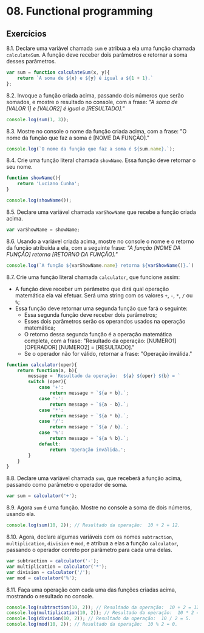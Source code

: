 # 08. Functional programming

## Exercícios

8.1. Declare uma variável chamada `sum` e atribua a ela uma função chamada
`calculateSum`. A função deve receber dois parâmetros e retornar a soma
desses parâmetros.

```js
var sum = function calculateSum(x, y){
	return `A soma de ${x} e ${y} é igual a ${1 + 1}.`
};
```

8.2. Invoque a função criada acima, passando dois números que serão somados, e mostre o resultado no console, com a frase:
_"A soma de [VALOR 1] e [VALOR2] é igual a [RESULTADO]."_

```js
console.log(sum(1, 3));
```

8.3. Mostre no console o nome da função criada acima, com a frase:
"O nome da função que faz a soma é [NOME DA FUNÇÃO]."

```js
console.log(`O nome da função que faz a soma é ${sum.name}.`);
```

8.4. Crie uma função literal chamada `showName`. Essa função deve retornar o
seu nome.

```js
function showName(){
	return 'Luciano Cunha';
}

console.log(showName());
```

8.5. Declare uma variável chamada `varShowName` que recebe a função criada acima.

```js
var varShowName = showName;
```

8.6. Usando a variável criada acima, mostre no console o nome e o retorno da função atribuída a ela, com a seguinte frase:
_"A função [NOME DA FUNÇÃO] retorna [RETORNO DA FUNÇÃO]."_

```js
console.log(`A função ${varShowName.name} retorna ${varShowName()}.`)
```

8.7. Crie uma função literal chamada `calculator`, que funcione assim:
- A função deve receber um parâmetro que dirá qual operação matemática ela
vai efetuar. Será uma string com os valores `+`, `-`, `*`, `/` ou `%`;
- Essa função deve retornar uma segunda função que fará o seguinte:
  - Essa segunda função deve receber dois parâmetros;
  - Esses dois parâmetros serão os operandos usados na operação matemática;
  - O retorno dessa segunda função é a operação matemática completa, com a frase:
  "Resultado da operação: [NUMERO1] [OPERADOR] [NUMERO2] = [RESULTADO]."
  - Se o operador não for válido, retornar a frase:
  "Operação inválida."

```js
function calculator(oper){
	return function(a, b){
		message = `Resultado da operação:  ${a} ${oper} ${b} = `
		switch (oper){
			case '+':
				return message + `${a + b}.`;
			case '-':
				return message + `${a - b}.`;
			case '*':
				return message + `${a * b}.`;
			case '/':
				return message + `${a / b}.`;
			case '%':
				return message + `${a % b}.`;
			default: 
				return 'Operação inválida.';
		}
	}
}
```
8.8. Declare uma variável chamada `sum`, que receberá a função acima, passando como parâmetro o operador de soma.

```js
var sum = calculator('+');
```

8.9. Agora `sum` é uma função. Mostre no console a soma de dois números, usando ela.

```js
console.log(sum(10, 2)); // Resultado da operação:  10 + 2 = 12.
```

8.10. Agora, declare algumas variáveis com os nomes `subtraction`, 
`multiplication`, `division` e `mod`, e atribua a elas a função `calculator`, passando o operador correto por parâmetro para cada uma delas.

```js
var subtraction = calculator('-');
var multiplication = calculator('*');
var division = calculator('/');
var mod = calculator('%');

```
8.11. Faça uma operação com cada uma das funções criadas acima, mostrando o resultado
no console.
```js
console.log(subtraction(10, 2)); // Resultado da operação:  10 + 2 = 12.
console.log(multiplication(10, 2)); // Resultado da operação:  10 * 2 = 20.
console.log(division(10, 2)); // Resultado da operação:  10 / 2 = 5.
console.log(mod(10, 2)); // Resultado da operação:  10 % 2 = 0.
```